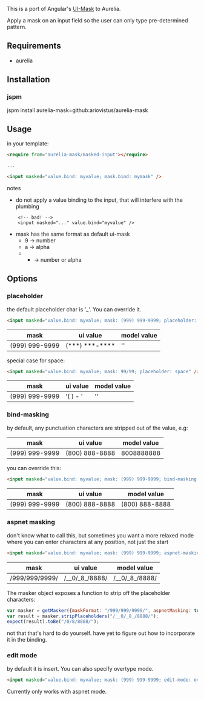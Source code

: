 This is a port of Angular's [UI-Mask][ui-mask] to Aurelia.

Apply a mask on an input field so the user can only type pre-determined pattern.

## Requirements

- aurelia

## Installation

### jspm

jspm install aurelia-mask=github:ariovistus/aurelia-mask

## Usage

in your template:

```html
<require from="aurelia-mask/masked-input"></require>

...

<input masked="value.bind: myvalue; mask.bind: mymask" />

```

notes

- do not apply a value binding to the input, that will interfere with the plumbing
```
    <!-- bad! -->
    <input masked="..." value.bind="myvalue" />
```
- mask has the same format as default ui-mask
  - 9 → number
  - a → alpha
  - * → number or alpha


## Options

### placeholder

the default placeholder char is '\_'. You can override it.

```html
<input masked="value.bind: myvalue; mask: (999) 999-9999; placeholder: *" />

```

| mask            | ui value       | model value |
| ----            | --------       | ----------- |
| (999) 999-9999  | (\*\*\*) \*\*\*-\*\*\*\* | ''          |

special case for space:

```html
<input masked="value.bind: myvalue; mask: 99/99; placeholder: space" />

```

| mask            | ui value       | model value |
| ----            | --------       | ----------- |
| (999) 999-9999  | '(   )    -    ' | ''          |

### bind-masking

by default, any punctuation characters are stripped out of the value, e.g:


| mask            | ui value       | model value |
| ----            | --------       | ----------- |
| (999) 999-9999  | (800) 888-8888 | 8008888888  |

you can override this:

```html
<input masked="value.bind: myvalue; mask: (999) 999-9999; bind-masking: true" />

```

| mask            | ui value       | model value     |
| ----            | --------       | -----------     |
| (999) 999-9999  | (800) 888-8888 | (800) 888-8888  |

### aspnet masking

don't know what to call this, but sometimes you want a more relaxed mode where you can enter characters
at any position, not just the start

```html
<input masked="value.bind: myvalue; mask: (999) 999-9999; aspnet-masking: true;" />

```

| mask            | ui value       | model value     |
| ----            | --------       | -----------     |
| /999/999/9999/  | /\_\_0/\_8\_/8888/ | /\_\_0/\_8\_/8888/  |

The masker object exposes a function to strip off the placeholder characters:

```javascript
var masker = getMasker({maskFormat: "/999/999/9999/", aspnetMasking: true})
var result = masker.stripPlaceholders("/__0/_8_/8888/");
expect(result).toBe("/0/8/8888/");
```
not that that's hard to do yourself. have yet to figure out how to incorporate it in the binding.

### edit mode

by default it is insert. You can also specify overtype mode. 

```html
<input masked="value.bind: myvalue; mask: (999) 999-9999; edit-mode: overtype" />
```

Currently only works with aspnet mode.

[ui-mask]: https://github.com/angular-ui/ui-mask
